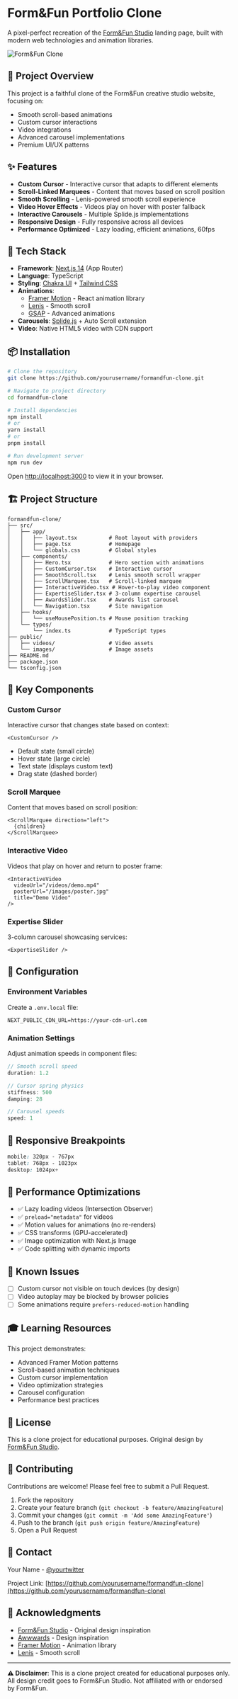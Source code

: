 # Form&Fun Portfolio Clone

A pixel-perfect recreation of the [Form&Fun Studio](https://www.formandfun.co/) landing page, built with modern web technologies and animation libraries.

![Form&Fun Clone](./public/screenshot.png)

## 🎯 Project Overview

This project is a faithful clone of the Form&Fun creative studio website, focusing on:
- Smooth scroll-based animations
- Custom cursor interactions
- Video integrations
- Advanced carousel implementations
- Premium UI/UX patterns

## ✨ Features

- **Custom Cursor** - Interactive cursor that adapts to different elements
- **Scroll-Linked Marquees** - Content that moves based on scroll position
- **Smooth Scrolling** - Lenis-powered smooth scroll experience
- **Video Hover Effects** - Videos play on hover with poster fallback
- **Interactive Carousels** - Multiple Splide.js implementations
- **Responsive Design** - Fully responsive across all devices
- **Performance Optimized** - Lazy loading, efficient animations, 60fps

## 🚀 Tech Stack

- **Framework**: [Next.js 14](https://nextjs.org/) (App Router)
- **Language**: TypeScript
- **Styling**: [Chakra UI](https://chakra-ui.com/) + [Tailwind CSS](https://tailwindcss.com/)
- **Animations**: 
  - [Framer Motion](https://www.framer.com/motion/) - React animation library
  - [Lenis](https://lenis.studiofreight.com/) - Smooth scroll
  - [GSAP](https://greensock.com/gsap/) - Advanced animations
- **Carousels**: [Splide.js](https://splidejs.com/) + Auto Scroll extension
- **Video**: Native HTML5 video with CDN support

## 📦 Installation

```bash
# Clone the repository
git clone https://github.com/yourusername/formandfun-clone.git

# Navigate to project directory
cd formandfun-clone

# Install dependencies
npm install
# or
yarn install
# or
pnpm install

# Run development server
npm run dev
```

Open [http://localhost:3000](http://localhost:3000) to view it in your browser.

## 🏗️ Project Structure

```
formandfun-clone/
├── src/
│   ├── app/
│   │   ├── layout.tsx          # Root layout with providers
│   │   ├── page.tsx            # Homepage
│   │   └── globals.css         # Global styles
│   ├── components/
│   │   ├── Hero.tsx            # Hero section with animations
│   │   ├── CustomCursor.tsx    # Interactive cursor
│   │   ├── SmoothScroll.tsx    # Lenis smooth scroll wrapper
│   │   ├── ScrollMarquee.tsx   # Scroll-linked marquee
│   │   ├── InteractiveVideo.tsx # Hover-to-play video component
│   │   ├── ExpertiseSlider.tsx # 3-column expertise carousel
│   │   ├── AwardsSlider.tsx    # Awards list carousel
│   │   └── Navigation.tsx      # Site navigation
│   ├── hooks/
│   │   └── useMousePosition.ts # Mouse position tracking
│   └── types/
│       └── index.ts            # TypeScript types
├── public/
│   ├── videos/                 # Video assets
│   └── images/                 # Image assets
├── README.md
├── package.json
└── tsconfig.json
```

## 🎨 Key Components

### Custom Cursor
Interactive cursor that changes state based on context:
```tsx
<CustomCursor />
```
- Default state (small circle)
- Hover state (large circle)
- Text state (displays custom text)
- Drag state (dashed border)

### Scroll Marquee
Content that moves based on scroll position:
```tsx
<ScrollMarquee direction="left">
  {children}
</ScrollMarquee>
```

### Interactive Video
Videos that play on hover and return to poster frame:
```tsx
<InteractiveVideo
  videoUrl="/videos/demo.mp4"
  posterUrl="/images/poster.jpg"
  title="Demo Video"
/>
```

### Expertise Slider
3-column carousel showcasing services:
```tsx
<ExpertiseSlider />
```

## 🔧 Configuration

### Environment Variables
Create a `.env.local` file:
```env
NEXT_PUBLIC_CDN_URL=https://your-cdn-url.com
```

### Animation Settings
Adjust animation speeds in component files:
```typescript
// Smooth scroll speed
duration: 1.2

// Cursor spring physics
stiffness: 500
damping: 28

// Carousel speeds
speed: 1
```

## 📱 Responsive Breakpoints

```css
mobile: 320px - 767px
tablet: 768px - 1023px
desktop: 1024px+
```

## 🎯 Performance Optimizations

- ✅ Lazy loading videos (Intersection Observer)
- ✅ `preload="metadata"` for videos
- ✅ Motion values for animations (no re-renders)
- ✅ CSS transforms (GPU-accelerated)
- ✅ Image optimization with Next.js Image
- ✅ Code splitting with dynamic imports

## 🚧 Known Issues

- [ ] Custom cursor not visible on touch devices (by design)
- [ ] Video autoplay may be blocked by browser policies
- [ ] Some animations require `prefers-reduced-motion` handling

## 🎓 Learning Resources

This project demonstrates:
- Advanced Framer Motion patterns
- Scroll-based animation techniques
- Custom cursor implementation
- Video optimization strategies
- Carousel configuration
- Performance best practices

## 📝 License

This is a clone project for educational purposes. Original design by [Form&Fun Studio](https://www.formandfun.co/).

## 🤝 Contributing

Contributions are welcome! Please feel free to submit a Pull Request.

1. Fork the repository
2. Create your feature branch (`git checkout -b feature/AmazingFeature`)
3. Commit your changes (`git commit -m 'Add some AmazingFeature'`)
4. Push to the branch (`git push origin feature/AmazingFeature`)
5. Open a Pull Request

## 📧 Contact

Your Name - [@yourtwitter](https://twitter.com/yourtwitter)

Project Link: [https://github.com/yourusername/formandfun-clone](https://github.com/yourusername/formandfun-clone)

## 🙏 Acknowledgments

- [Form&Fun Studio](https://www.formandfun.co/) - Original design inspiration
- [Awwwards](https://www.awwwards.com/) - Design inspiration
- [Framer Motion](https://www.framer.com/motion/) - Animation library
- [Lenis](https://lenis.studiofreight.com/) - Smooth scroll

---

**⚠️ Disclaimer**: This is a clone project created for educational purposes only. All design credit goes to Form&Fun Studio. Not affiliated with or endorsed by Form&Fun.

